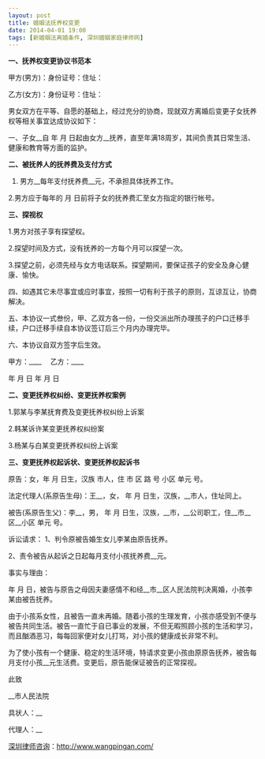 ```yaml
---
layout: post
title: 婚姻法抚养权变更
date: 2014-04-01 19:00
tags: [新婚姻法离婚条件, 深圳婚姻家庭律师网]
---
```

<strong>一、抚养权变更协议书范本</strong>

甲方(男方)：身份证号：住址：

乙方(女方)：身份证号：住址：

男女双方在平等、自愿的基础上，经过充分的协商，现就双方离婚后变更子女抚养权等相关事宜达成协议如下：

一、子女__自 年 月 日起由女方__抚养，直至年满18周岁，其间负责其日常生活、健康和教育等方面的监护。

<strong>二、被抚养人的抚养费及支付方式</strong>

1. 男方__每年支付抚养费__元，不承担具体抚养工作。

2.男方应于每年的 月 日前将子女的抚养费汇至女方指定的银行帐号。

<strong>三、探视权</strong>

1.男方对孩子享有探望权。

2.探望时间及方式，没有抚养的一方每个月可以探望一次。

3.探望之前，必须先经与女方电话联系。探望期间，要保证孩子的安全及身心健康、愉快。

四、如遇其它未尽事宜或应时事宜，按照一切有利于孩子的原则，互谅互让，协商解决。

五、本协议一式叁份，甲、乙双方各一份，一份交派出所办理孩子的户口迁移手续，户口迁移手续自本协议签订后三个月内办理完毕。

六、本协议自双方签字后生效。

甲方：____　 乙方：____

年 月 日 年 月 日

<strong>二、变更抚养权纠纷、变更抚养权案例</strong>

1.郭某与李某抚育费及变更抚养权纠纷上诉案

2.韩某诉许某变更抚养权纠纷案

3.杨某与白某变更抚养权纠纷上诉案

<strong>三、变更抚养权起诉状、变更抚养权起诉书</strong>

原告：女，年 月 日生，汉族 市人，住 市 区 路 号 小区 单元 号。

法定代理人(系原告生母)：王__，女， 年 月 日生，汉族，__市人，住址同上。

被告(系原告生父)：李__，男， 年 月 日生，汉族，__市，__公司职工，住__市__区__小区 单元 号。

诉讼请求：
1、判令原被告婚生女儿李某由原告抚养。

2、责令被告从起诉之日起每月支付小孩抚养费__元。

事实与理由：

年 月 日，被告与原告之母因夫妻感情不和经__市__区人民法院判决离婚，小孩李某由被告抚养。

由于小孩系女性，且被告一直未再婚。随着小孩的生理发育，小孩亦感受到不便与被告共同生活。被告一直忙于自已事业的发展，不但无暇照顾小孩的生活和学习，而且酗酒恶习，每每回家便对女儿打骂，对小孩的健康成长非常不利。

为了使小孩有一个健康、稳定的生活环境，特请求变更小孩由原原告抚养，被告每月支付小孩__元生活费。变更后，原告能保证被告的正常探视。

此致

__市人民法院

具状人：__

代理人：__

<a href="http://www.wangpingan.com/">深圳律师咨询</a>：<a href="http://www.wangpingan.com/">http://www.wangpingan.com/</a>

